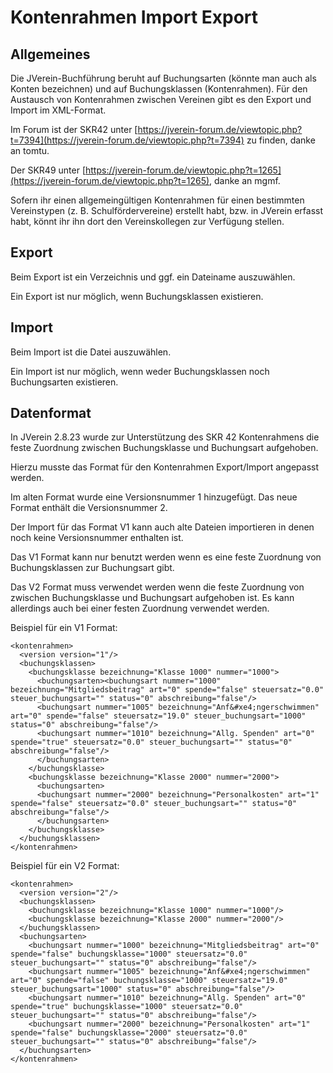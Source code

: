 # Kontenrahmen Import Export

## Allgemeines

Die JVerein-Buchführung beruht auf Buchungsarten \(könnte man auch als Konten bezeichnen\) und auf Buchungsklassen \(Kontenrahmen\). Für den Austausch von Kontenrahmen zwischen Vereinen gibt es den Export und Import im XML-Format.

Im Forum ist der SKR42 unter [https://jverein-forum.de/viewtopic.php?t=7394](https://jverein-forum.de/viewtopic.php?t=7394) zu finden, danke an tomtu.

Der SKR49 unter [https://jverein-forum.de/viewtopic.php?t=1265](https://jverein-forum.de/viewtopic.php?t=1265), danke an mgmf.

Sofern ihr einen allgemeingültigen Kontenrahmen für einen bestimmten Vereinstypen \(z. B. Schulfördervereine\) erstellt habt, bzw. in JVerein erfasst habt, könnt ihr ihn dort den Vereinskollegen zur Verfügung stellen.

## Export

Beim Export ist ein Verzeichnis und ggf. ein Dateiname auszuwählen.

Ein Export ist nur möglich, wenn Buchungsklassen existieren.

## Import

Beim Import ist die Datei auszuwählen.

Ein Import ist nur möglich, wenn weder Buchungsklassen noch Buchungsarten existieren.

## Datenformat

In JVerein 2.8.23 wurde zur Unterstützung des SKR 42 Kontenrahmens die feste Zuordnung zwischen Buchungsklasse und Buchungsart aufgehoben.

Hierzu musste das Format für den Kontenrahmen Export/Import angepasst werden.

Im alten Format wurde eine Versionsnummer 1 hinzugefügt. Das neue Format enthält die Versionsnummer 2.

Der Import für das Format V1 kann auch alte Dateien importieren in denen noch keine Versionsnummer enthalten ist. 

Das V1 Format kann nur benutzt werden wenn es eine feste Zuordnung von Buchungsklassen zur Buchungsart gibt.

Das V2 Format muss verwendet werden wenn die feste Zuordnung von zwischen Buchungsklasse und Buchungsart aufgehoben ist. Es kann allerdings auch bei einer festen Zuordnung verwendet werden.

Beispiel für ein V1 Format:
```text
<kontenrahmen>
  <version version="1"/>
  <buchungsklassen>
    <buchungsklasse bezeichnung="Klasse 1000" nummer="1000">
      <buchungsarten><buchungsart nummer="1000" bezeichnung="Mitgliedsbeitrag" art="0" spende="false" steuersatz="0.0" steuer_buchungsart="" status="0" abschreibung="false"/>
      <buchungsart nummer="1005" bezeichnung="Anf&#xe4;ngerschwimmen" art="0" spende="false" steuersatz="19.0" steuer_buchungsart="1000" status="0" abschreibung="false"/>
      <buchungsart nummer="1010" bezeichnung="Allg. Spenden" art="0" spende="true" steuersatz="0.0" steuer_buchungsart="" status="0" abschreibung="false"/>
      </buchungsarten>
    </buchungsklasse>
    <buchungsklasse bezeichnung="Klasse 2000" nummer="2000">
      <buchungsarten>
      <buchungsart nummer="2000" bezeichnung="Personalkosten" art="1" spende="false" steuersatz="0.0" steuer_buchungsart="" status="0" abschreibung="false"/>
      </buchungsarten>
    </buchungsklasse>
  </buchungsklassen>
</kontenrahmen>
```

Beispiel für ein V2 Format:
```text
<kontenrahmen>
  <version version="2"/>
  <buchungsklassen>
    <buchungsklasse bezeichnung="Klasse 1000" nummer="1000"/>
    <buchungsklasse bezeichnung="Klasse 2000" nummer="2000"/>
  </buchungsklassen>
  <buchungsarten>
    <buchungsart nummer="1000" bezeichnung="Mitgliedsbeitrag" art="0" spende="false" buchungsklasse="1000" steuersatz="0.0" steuer_buchungsart="" status="0" abschreibung="false"/>
    <buchungsart nummer="1005" bezeichnung="Anf&#xe4;ngerschwimmen" art="0" spende="false" buchungsklasse="1000" steuersatz="19.0" steuer_buchungsart="1000" status="0" abschreibung="false"/>
    <buchungsart nummer="1010" bezeichnung="Allg. Spenden" art="0" spende="true" buchungsklasse="1000" steuersatz="0.0" steuer_buchungsart="" status="0" abschreibung="false"/>
    <buchungsart nummer="2000" bezeichnung="Personalkosten" art="1" spende="false" buchungsklasse="2000" steuersatz="0.0" steuer_buchungsart="" status="0" abschreibung="false"/>
  </buchungsarten>
</kontenrahmen>
```
